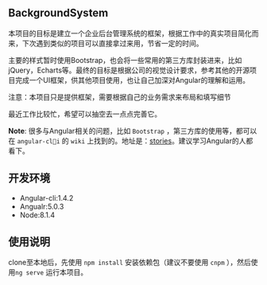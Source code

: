 ## BackgroundSystem
本项目的目标是建立一个企业后台管理系统的框架，根据工作中的真实项目简化而来，下次遇到类似的项目可以直接拿过来用，节省一定的时间。

主要的样式暂时使用Bootstrap，也会将一些常用的第三方库封装进来，比如jQuery，Echarts等。最终的目标是根据公司的视觉设计要求，参考其他的开源项目完成一个UI框架，供其他项目使用，也让自己加深对Angular的理解和运用。

注意：本项目只是提供框架，需要根据自己的业务需求来布局和填写细节

最近工作比较忙，希望可以抽空去一点点完善它。

**Note**: 很多与Angular相关的问题，比如 `Bootstrap` ，第三方库的使用等，都可以在   `angular-cli` 的 `wiki` 上找到的。地址是：[stories](https://github.com/angular/angular-cli/wiki/stories)。建议学习Angular的人都看下。

## 开发环境
* Angular-cli:1.4.2 
* Angualr:5.0.3
* Node:8.1.4

## 使用说明
clone至本地后，先使用 `npm install` 安装依赖包（建议不要使用 `cnpm` ），然后使用`ng serve` 运行本项目。
